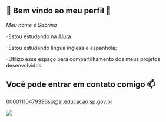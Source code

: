 ## 🦋 Bem vindo ao meu perfil 🦋

*Meu nome é Sabrina*

-Estou estudando na [Alura](https://www.alura.com.br)

-Estou estudando lingua inglesa e espanhola;

-Utilizo esse espaço para compartilhamento dos meus projetos desenvolvidos.

## Você pode entrar em contato comigo 📫

00001110479396sp@al.educacao.sp.gov.br

![](https://media1.tenor.com/m/hIBNUlJnTW4AAAAC/spongebob-squidward.gif)






